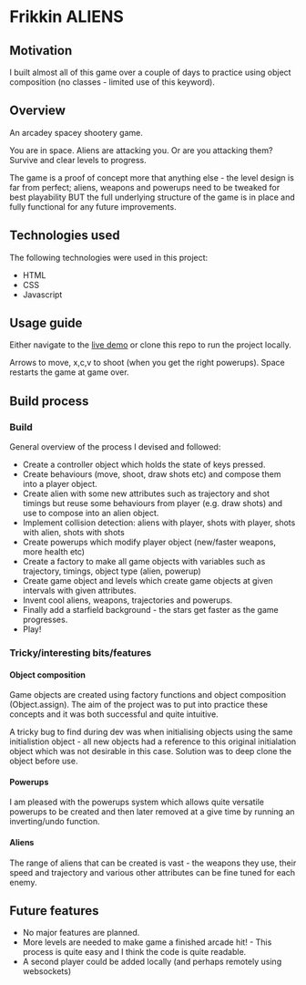 # Frikkin ALIENS

## Motivation

I built almost all of this game over a couple of days to practice using object composition (no classes - limited use of this keyword).

## Overview

An arcadey spacey shootery game.

You are in space. Aliens are attacking you. Or are you attacking them? Survive and clear levels to progress.

The game is a proof of concept more that anything else - the level design is far from perfect; aliens, weapons and powerups need to be tweaked for best playability BUT the full underlying structure of the game is in place and fully functional for any future improvements.

## Technologies used

The following technologies were used in this project:

- HTML
- CSS
- Javascript

## Usage guide

Either navigate to the [live demo](https://frickinaliens.netlify.app/) or clone this repo to run the project locally.

Arrows to move, x,c,v to shoot (when you get the right powerups). Space restarts the game at game over.

## Build process

### Build

General overview of the process I devised and followed:

- Create a controller object which holds the state of keys pressed.
- Create behaviours (move, shoot, draw shots etc) and compose them into a player object.
- Create alien with some new attributes such as trajectory and shot timings but reuse some behaviours from player (e.g. draw shots) and use to compose into an alien object.
- Implement collision detection: aliens with player, shots with player, shots with alien, shots with shots 
- Create powerups which modify player object (new/faster weapons, more health etc)
- Create a factory to make all game objects with variables such as trajectory, timings, object type (alien, powerup)
- Create game object and levels which create game objects at given intervals with given attributes.
- Invent cool aliens, weapons, trajectories and powerups.
- Finally add a starfield background - the stars get faster as the game progresses.
- Play!

### Tricky/interesting bits/features

#### Object composition
Game objects are created using factory functions and object composition (Object.assign). The aim of the project was to put into practice these concepts and it was both successful and quite intuitive.

A tricky bug to find during dev was when initialising objects using the same initialistion object - all new objects had a reference to this original initialation object which was not desirable in this case. Solution was to deep clone the object before use.

#### Powerups
I am pleased with the powerups system which allows quite versatile powerups to be created and then later removed at a give time by running an inverting/undo function.

#### Aliens 

The range of aliens that can be created is vast - the weapons they use, their speed and trajectory and various other attributes can be fine tuned for each enemy.

## Future features

- No major features are planned.
- More levels are needed to make game a finished arcade hit! - This process is quite easy and I think the code is quite readable.
- A second player could be added locally (and perhaps remotely using websockets)
